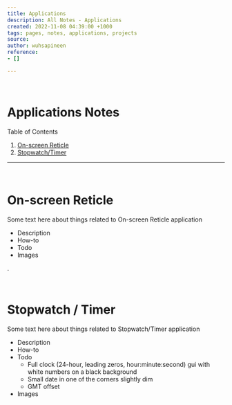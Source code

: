 ```yaml
---
title: Applications
description: All Notes - Applications
created: 2022-11-08 04:39:00 +1000
tags: pages, notes, applications, projects
source: 
author: wuhsapineen
reference:
- []

---
```

<br />

# Applications Notes

Table of Contents

1.  [On-screen Reticle][1]
1.  [Stopwatch/Timer][2]

---
<!--
{% javascript %}

{% endjavascript %}
-->

<br />
<!-- ------ section border ------ -->
<span id="on-screen_reticle"></span>

# On-screen Reticle
Some text here about things related to On-screen Reticle application

-   Description
-   How-to
-   Todo
-   Images

. 

<br />
<!-- ------ section border ------ -->
<span id="stopwatch-timer"></span>

# Stopwatch / Timer
Some text here about things related to Stopwatch/Timer application

-   Description
-   How-to
-   Todo
    -   Full clock (24-hour, leading zeros, hour:minute:second) gui with white numbers on a black background
    -   Small date in one of the corners slightly dim
    -   GMT offset
-   Images

<!-- Reference Style Links -->
[1]: #on-screen-reticle
[2]: #stopwatch-timer

